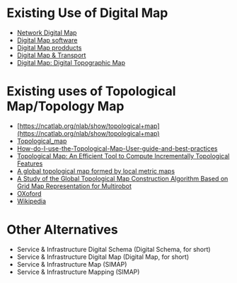 # Existing Use of Digital Map

* [Network Digital Map](https://info.support.huawei.com/info-finder/encyclopedia/en/Network+digital+map.html)
* [Digital Map software](https://www.smartdraw.com/map/digital-map-software.htm?srsltid=AfmBOopPREzm2s3A-DMT_hzquQ2ThvwjIKw9_EK8C0QvPjQZE8DHo25U)
* [Digital Map prodducts](https://support.digmap.com/products/citygis.htm)
* [Digital Map & Transport](https://cop29.az/en/cop29-services/maps-and-roads)
* [Digital Map: Digital Topographic Map](https://www.landsd.gov.hk/en/survey-mapping/mapping/multi-scale-topographic-mapping/digital-map.html)
  
# Existing uses of Topological Map/Topology Map

* [https://ncatlab.org/nlab/show/topological+map](https://ncatlab.org/nlab/show/topological+map)
* [Topological_map](https://doc.cgal.org/Manual/3.1/doc_html/cgal_manual/Topological_map/Chapter_main.html)
* [How-do-I-use-the-Topological-Map-User-guide-and-best-practices](https://support.entuity.com/hc/en-us/articles/360002819098-How-do-I-use-the-Topological-Map-User-guide-and-best-practices)
* [Topological Map: An Efficient Tool to Compute Incrementally Topological Features ](https://link.springer.com/chapter/10.1007/11774938_1)
* [A global topological map formed by local metric maps](https://ieeexplore.ieee.org/document/724844)
* [A Study of the Global Topological Map Construction Algorithm Based on Grid Map Representation for Multirobot](https://ieeexplore.ieee.org/document/9861387)
* [OXoford](https://www.oxfordreference.com/display/10.1093/oi/authority.20110803104939207?p=emailAw8niFenT83i6&d=/10.1093/oi/authority.20110803104939207)
* [Wikipedia](https://en.wikipedia.org/wiki/Topological_map)

# Other Alternatives

* Service & Infrastructure Digital Schema (Digital Schema, for short)
* Service & Infrastructure Digital Map (Digital Map, for short)
* Service & Infrastructure Map (SIMAP)
* Service & Infrastructure Mapping (SIMAP)
